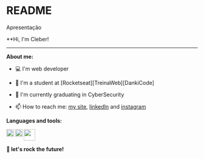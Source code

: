 # README
Apresentação


**Hi, I'm Cleber! 

* * *

**About me:**
- 💻 I'm web developer
- 🚀 I'm a student  at [Rocketseat][TreinaWeb][DankiCode]
- 📝 I'm currently graduating in CyberSecurity

- 📫 How to reach me: [my site](https://jakeliny.com.br), [linkedIn](https://www.linkedin.com/in/cleber-junio-7b999967/) and [instagram](https://www.instagram.com/juniocleberjunio/)



**Languages and tools:**

<img align="left" height="20" src="https://raw.githubusercontent.com/jakeliny/jakeliny/master/images/typescript.png">
<img align="left" height="20" src="https://raw.githubusercontent.com/jakeliny/jakeliny/master/images/javascript.png">
<img height="30" src="https://raw.githubusercontent.com/jakeliny/jakeliny/master/images/linux.png">



**🚀 let's rock the future!**
  
